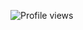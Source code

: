 ![Profile views](https://komarev.com/ghpvc/?username=Anonimous05&color=000000&style=for-the-badge&label=PROFILE+VIEWS)
